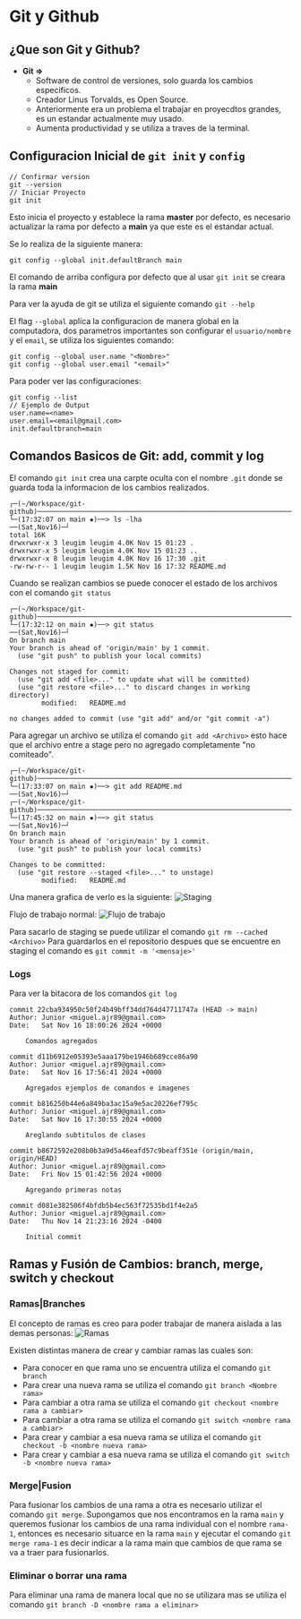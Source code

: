 # Git y Github

## ¿Que son Git y Github?
- **Git =>** 
    - Software de control de versiones, solo guarda los cambios especificos.
    - Creador Linus Torvalds, es Open Source.
    - Anteriormente era un problema el trabajar en proyecdtos grandes, es un estandar actualmente muy usado.
    - Aumenta productividad y se utiliza a traves de la terminal.

## Configuracion Inicial de `git init` y `config`
```
// Confirmar version
git --version
// Iniciar Proyecto
git init
```
Esto inicia el proyecto y establece la rama **master** por defecto, es necesario actualizar la rama por defecto a **main** ya que este es el estandar actual.

Se lo realiza de la siguiente manera:
```
git config --global init.defaultBranch main
```

El comando de arriba configura por defecto que al usar `git init` se creara la rama **main**

Para ver la ayuda de git se utiliza el siguiente comando `git --help`

El flag `--global` aplica la configuracion de manera global en la computadora, dos parametros importantes son configurar el `usuario/nombre` y el `email`, se utiliza los siguientes comando:
```
git config --global user.name "<Nombre>"
git config --global user.email "<email>"
```

Para poder ver las configuraciones:
```
git config --list
// Ejemplo de Output
user.name=<name>
user.email=<email@gmail.com>
init.defaultbranch=main
```

## Comandos Basicos de Git: add, commit y log
El comando `git init` crea una carpte oculta con el nombre `.git` donde se guarda toda la informacion de los cambios realizados.
```
┌─(~/Workspace/git-github)───────────────────────────────────────────────────────────────────────────────────────────────────────────────────────────────────────────────────(leugim@terminator:pts/0)─┐
└─(17:32:07 on main ✹)──> ls -lha                                                                                                                                                        ──(Sat,Nov16)─┘
total 16K
drwxrwxr-x 3 leugim leugim 4.0K Nov 15 01:23 .
drwxrwxr-x 5 leugim leugim 4.0K Nov 15 01:23 ..
drwxrwxr-x 8 leugim leugim 4.0K Nov 16 17:30 .git
-rw-rw-r-- 1 leugim leugim 1.5K Nov 16 17:32 README.md
```

Cuando se realizan cambios se puede conocer el estado de los archivos con el comando `git status`
```
┌─(~/Workspace/git-github)───────────────────────────────────────────────────────────────────────────────────────────────────────────────────────────────────────────────────(leugim@terminator:pts/0)─┐
└─(17:32:12 on main ✹)──> git status                                                                                                                                                     ──(Sat,Nov16)─┘
On branch main
Your branch is ahead of 'origin/main' by 1 commit.
  (use "git push" to publish your local commits)

Changes not staged for commit:
  (use "git add <file>..." to update what will be committed)
  (use "git restore <file>..." to discard changes in working directory)
        modified:   README.md

no changes added to commit (use "git add" and/or "git commit -a")
```
Para agregar un archivo se utiliza el comando `git add <Archivo>` esto hace que el archivo entre a stage pero no agregado completamente "no comiteado".
```
┌─(~/Workspace/git-github)───────────────────────────────────────────────────────────────────────────────────────────────────────────────────────────────────────────────────(leugim@terminator:pts/0)─┐
└─(17:33:07 on main ✹)──> git add README.md                                                                                                                                              ──(Sat,Nov16)─┘
┌─(~/Workspace/git-github)───────────────────────────────────────────────────────────────────────────────────────────────────────────────────────────────────────────────────(leugim@terminator:pts/0)─┐
└─(17:45:32 on main ✹)──> git status                                                                                                                                                     ──(Sat,Nov16)─┘
On branch main
Your branch is ahead of 'origin/main' by 1 commit.
  (use "git push" to publish your local commits)

Changes to be committed:
  (use "git restore --staged <file>..." to unstage)
        modified:   README.md
```
Una manera grafica de verlo es la siguiente:
![Staging](./img/Staging.png)

Flujo de trabajo normal:
![Flujo de trabajo](./img/Flujo-de-trabajo.png)

Para sacarlo de staging se puede utilizar el comando `git rm --cached <Archivo>`
Para guardarlos en el repositorio despues que se encuentre en staging el comando es `git commit -m '<mensaje>'`

### Logs
Para ver la bitacora de los comandos `git log`
```
commit 22cba934950c50f24b49bff34dd764d47711747a (HEAD -> main)
Author: Junior <miguel.ajr89@gmail.com>
Date:   Sat Nov 16 18:00:26 2024 +0000

    Comandos agregados

commit d11b6912e05393e5aaa179be1946b689cce86a90
Author: Junior <miguel.ajr89@gmail.com>
Date:   Sat Nov 16 17:56:41 2024 +0000

    Agregados ejemplos de comandos e imagenes

commit b816250b44e6a849ba3ac15a9e5ac20226ef795c
Author: Junior <miguel.ajr89@gmail.com>
Date:   Sat Nov 16 17:30:55 2024 +0000

    Areglando subtitulos de clases

commit b8672592e208b0b3a9d5a46eafd57c9beaff351e (origin/main, origin/HEAD)
Author: Junior <miguel.ajr89@gmail.com>
Date:   Fri Nov 15 01:42:56 2024 +0000

    Agregando primeras notas

commit d081e382506f4bfdb5b4ec563f72535bd1f4e2a5
Author: Junior <miguel.ajr89@gmail.com>
Date:   Thu Nov 14 21:23:16 2024 -0400

    Initial commit
```
## Ramas y Fusión de Cambios: branch, merge, switch y checkout
### Ramas|Branches
El concepto de ramas es creo para poder trabajar de manera aislada a las demas personas:
![Ramas](./img/Branches.png)

Existen distintas manera de crear y cambiar ramas las cuales son:
- Para conocer en que rama uno se encuentra utiliza el comando `git branch`
- Para crear una nueva rama se utiliza el comando `git branch <Nombre rama>`
- Para cambiar a otra rama se utiliza el comando `git checkout <nombre rama a cambiar>`
- Para cambiar a otra rama se utiliza el comando `git switch <nombre rama a cambiar>`
- Para crear y cambiar a esa nueva rama se utiliza el comando `git checkout -b <nombre nueva rama>`
- Para crear y cambiar a esa nueva rama se utiliza el comando `git switch -b <nombre nueva rama>`
### Merge|Fusion
Para fusionar los cambios de una rama a otra es necesario utilizar el comando `git merge`. Supongamos que nos encontramos en la rama `main` y queremos fusionar los cambios de una rama individual con el nombre `rama-1`, entonces es necesario situarce en la rama `main` y ejecutar el comando `git merge rama-1` es decir indicar a la rama main que cambios de que rama se va a traer para fusionarlos.
### Eliminar o borrar una rama
Para eliminar una rama de manera local que no se utilizara mas se utiliza el comando `git branch -D <nombre rama a eliminar>`
